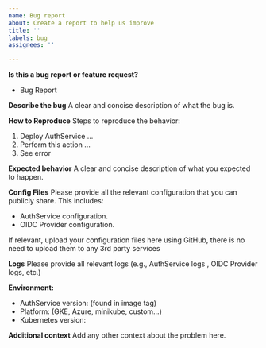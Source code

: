 ```yaml
---
name: Bug report
about: Create a report to help us improve
title: ''
labels: bug
assignees: ''

---
```


**Is this a bug report or feature request?**
* Bug Report

**Describe the bug**
A clear and concise description of what the bug is.

**How to Reproduce**
Steps to reproduce the behavior:
1. Deploy AuthService ...
2. Perform this action ...
3. See error

**Expected behavior**
A clear and concise description of what you expected to happen.

**Config Files**
Please provide all the relevant configuration that you can publicly share. This
includes:
- AuthService configuration.
- OIDC Provider configuration.

If relevant, upload your configuration files here using GitHub, there is no need
to upload them to any 3rd party services

**Logs**
Please provide all relevant logs (e.g., AuthService logs , OIDC Provider logs,
etc.)

**Environment:**
- AuthService version: (found in image tag)
- Platform: (GKE, Azure, minikube, custom...)
- Kubernetes version:


**Additional context**
Add any other context about the problem here.
